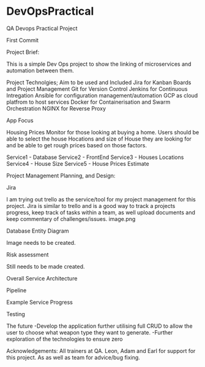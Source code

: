 # DevOpsPractical
QA Devops Practical Project

First Commit  

Project Brief:

This is a simple Dev Ops project to show the linking of microservices and automation between them. 

Project Technolgies; Aim to be used and Included
Jira  for Kanban Boards and Project Management
Git for Version Control
Jenkins for Continuous Intregation
Ansible for configuration management/automation
GCP as cloud platfrom to host services
Docker for Containerisation and Swarm Orchestration
NGINX for Reverse Proxy 


App Focus

Housing Prices Monitor for those looking at buying a home. 
Users should be able to select the house Hocations and size of House they are looking for and be able to get rough prices based on those factors.

Service1 - Database 
Service2 - FrontEnd
Service3 - Houses Locations
Service4 - House Size
Service5 - House Prices Estimate


Project Management
Planning, and Design:

Jira 

I am trying out trello as the service/tool for my project management for this project. Jira is similar to trello and is a good way to track a projects progress, keep track of tasks within a team, as well upload documents and keep commentary of challenges/issues.
image.png

Database Entity Diagram

Image needs to be created.

Risk assessment

Still needs to be made created.


Overall Service Architecture

Pipeline

Example Service Progress

Testing

The future
-Develop the application further utilising full CRUD to allow the user to choose what weapon type they want to generate. -Further exploration of the technologies to ensure zero

Acknowledgements:
All trainers at QA. Leon, Adam and Earl for support for this project.
As as well as team for advice/bug fixing.
